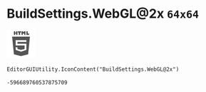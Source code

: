 # BuildSettings.WebGL@2x `64x64`
<img src="/img/BuildSettings.WebGL@2x.png" width=64 height=64>

``` CSharp
EditorGUIUtility.IconContent("BuildSettings.WebGL@2x")
```
```
-596689760537875709
```
